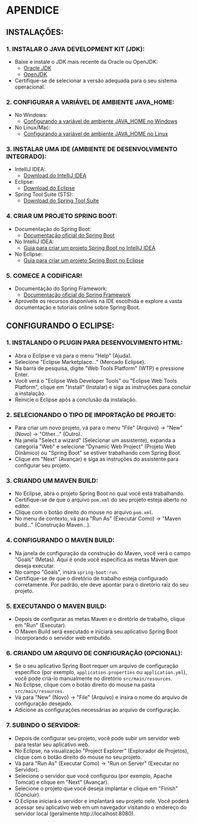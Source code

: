 # APENDICE
## INSTALAÇÕES:
### 1. INSTALAR O JAVA DEVELOPMENT KIT (JDK):
   - Baixe e instale o JDK mais recente da Oracle ou OpenJDK:
     - [Oracle JDK](https://www.oracle.com/java/technologies/javase-jdk11-downloads.html)
     - [OpenJDK](https://adoptopenjdk.net/)
   - Certifique-se de selecionar a versão adequada para o seu sistema operacional.

### 2. CONFIGURAR A VARIÁVEL DE AMBIENTE JAVA_HOME:
   - No Windows:
     - [Configurando a variável de ambiente JAVA_HOME no Windows](https://mkyong.com/java/how-to-set-java_home-on-windows-10/)
   - No Linux/Mac:
     - [Configurando a variável de ambiente JAVA_HOME no Linux](https://linuxize.com/post/how-to-set-and-list-environment-variables-in-linux/)

### 3. INSTALAR UMA IDE (AMBIENTE DE DESENVOLVIMENTO INTEGRADO):
   - IntelliJ IDEA:
     - [Download do IntelliJ IDEA](https://www.jetbrains.com/idea/download/)
   - Eclipse:
     - [Download do Eclipse](https://www.eclipse.org/downloads/)
   - Spring Tool Suite (STS):
     - [Download do Spring Tool Suite](https://spring.io/tools)

### 4. CRIAR UM PROJETO SPRING BOOT:
   - Documentação do Spring Boot:
     - [Documentação oficial do Spring Boot](https://docs.spring.io/spring-boot/docs/current/reference/html/index.html)
   - No IntelliJ IDEA:
     - [Guia para criar um projeto Spring Boot no IntelliJ IDEA](https://www.jetbrains.com/help/idea/spring-boot.html#start)
   - No Eclipse:
     - [Guia para criar um projeto Spring Boot no Eclipse](https://www.baeldung.com/spring-boot-eclipse)

### 5. COMECE A CODIFICAR!
   - Documentação do Spring Framework:
     - [Documentação oficial do Spring Framework](https://docs.spring.io/spring-framework/docs/current/reference/html/index.html)
   - Aproveite os recursos disponíveis na IDE escolhida e explore a vasta documentação e tutoriais online sobre Spring Boot.

## CONFIGURANDO O ECLIPSE:
### 1. **INSTALANDO O PLUGIN PARA DESENVOLVIMENTO HTML**:
   - Abra o Eclipse e vá para o menu "Help" (Ajuda).
   - Selecione "Eclipse Marketplace..." (Mercado Eclipse).
   - Na barra de pesquisa, digite "Web Tools Platform" (WTP) e pressione Enter.
   - Você verá o "Eclipse Web Developer Tools" ou "Eclipse Web Tools Platform", clique em "Install" (Instalar) e siga as instruções para concluir a instalação.
   - Reinicie o Eclipse após a conclusão da instalação.

### 2. **SELECIONANDO O TIPO DE IMPORTAÇÃO DE PROJETO**:
   - Para criar um novo projeto, vá para o menu "File" (Arquivo) -> "New" (Novo) -> "Other..." (Outro).
   - Na janela "Select a wizard" (Selecionar um assistente), expanda a categoria "Web" e selecione "Dynamic Web Project" (Projeto Web Dinâmico) ou "Spring Boot" se estiver trabalhando com Spring Boot.
   - Clique em "Next" (Avançar) e siga as instruções do assistente para configurar seu projeto.

### 3. CRIANDO UM MAVEN BUILD:
   - No Eclipse, abra o projeto Spring Boot no qual você está trabalhando.
   - Certifique-se de que o arquivo `pom.xml` do seu projeto esteja aberto no editor.
   - Clique com o botão direito do mouse no arquivo `pom.xml`.
   - No menu de contexto, vá para "Run As" (Executar Como) -> "Maven build..." (Construção Maven...).

### 4. CONFIGURANDO O MAVEN BUILD:
   - Na janela de configuração da construção do Maven, você verá o campo "Goals" (Metas). Aqui é onde você especifica as metas Maven que deseja executar.
   - No campo "Goals", insira `spring-boot:run`.
   - Certifique-se de que o diretório de trabalho esteja configurado corretamente. Por padrão, ele deve apontar para o diretório raiz do seu projeto.

### 5. EXECUTANDO O MAVEN BUILD:
   - Depois de configurar as metas Maven e o diretório de trabalho, clique em "Run" (Executar).
   - O Maven Build será executado e iniciará seu aplicativo Spring Boot incorporando o servidor web embutido.

### 6. CRIANDO UM ARQUIVO DE CONFIGURAÇÃO (OPCIONAL):
   - Se o seu aplicativo Spring Boot requer um arquivo de configuração específico (por exemplo, `application.properties` ou `application.yml`), você pode criá-lo manualmente no diretório `src/main/resources`.
   - No Eclipse, clique com o botão direito do mouse na pasta `src/main/resources`.
   - Vá para "New" (Novo) -> "File" (Arquivo) e insira o nome do arquivo de configuração desejado.
   - Adicione as configurações necessárias ao arquivo de configuração.

### 7. **SUBINDO O SERVIDOR**:
   - Depois de configurar seu projeto, você pode subir um servidor web para testar seu aplicativo web.
   - No Eclipse, na visualização "Project Explorer" (Explorador de Projetos), clique com o botão direito do mouse no seu projeto.
   - Vá para "Run As" (Executar Como) -> "Run on Server" (Executar no Servidor).
   - Selecione o servidor que você configurou (por exemplo, Apache Tomcat) e clique em "Next" (Avançar).
   - Selecione o projeto que você deseja implantar e clique em "Finish" (Concluir).
   - O Eclipse iniciará o servidor e implantará seu projeto nele. Você poderá acessar seu aplicativo web em um navegador visitando o endereço do servidor local (geralmente http://localhost:8080).
 
